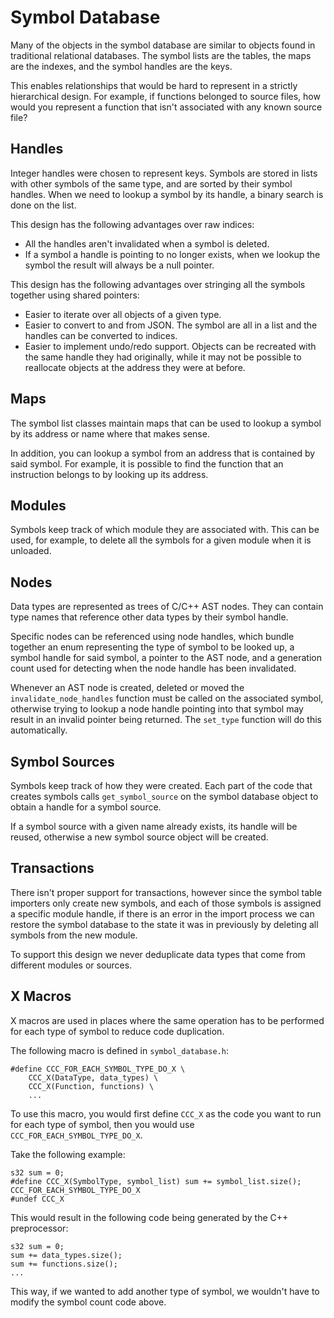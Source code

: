 # Symbol Database

Many of the objects in the symbol database are similar to objects found in
traditional relational databases. The symbol lists are the tables, the maps are
the indexes, and the symbol handles are the keys.

This enables relationships that would be hard to represent in a strictly
hierarchical design. For example, if functions belonged to source files, how
would you represent a function that isn't associated with any known source file?

## Handles

Integer handles were chosen to represent keys. Symbols are stored in lists with
other symbols of the same type, and are sorted by their symbol handles. When we
need to lookup a symbol by its handle, a binary search is done on the list.

This design has the following advantages over raw indices:
- All the handles aren't invalidated when a symbol is deleted.
- If a symbol a handle is pointing to no longer exists, when we lookup the
  symbol the result will always be a null pointer.

This design has the following advantages over stringing all the symbols
together using shared pointers:
- Easier to iterate over all objects of a given type.
- Easier to convert to and from JSON. The symbol are all in a list and the
  handles can be converted to indices.
- Easier to implement undo/redo support. Objects can be recreated with the same
  handle they had originally, while it may not be possible to reallocate objects
  at the address they were at before.

## Maps

The symbol list classes maintain maps that can be used to lookup a symbol by its
address or name where that makes sense.

In addition, you can lookup a symbol from an address that is contained by said
symbol. For example, it is possible to find the function that an instruction
belongs to by looking up its address.

## Modules

Symbols keep track of which module they are associated with. This can be used,
for example, to delete all the symbols for a given module when it is unloaded.

## Nodes

Data types are represented as trees of C/C++ AST nodes. They can contain type
names that reference other data types by their symbol handle.

Specific nodes can be referenced using node handles, which bundle together an
enum representing the type of symbol to be looked up, a symbol handle for said
symbol, a pointer to the AST node, and a generation count used for detecting
when the node handle has been invalidated.

Whenever an AST node is created, deleted or moved the `invalidate_node_handles`
function must be called on the associated symbol, otherwise trying to lookup a
node handle pointing into that symbol may result in an invalid pointer being
returned. The `set_type` function will do this automatically.

## Symbol Sources

Symbols keep track of how they were created. Each part of the code that creates
symbols calls `get_symbol_source` on the symbol database object to obtain a
handle for a symbol source.

If a symbol source with a given name already exists, its handle will be reused,
otherwise a new symbol source object will be created.

## Transactions

There isn't proper support for transactions, however since the symbol table
importers only create new symbols, and each of those symbols is assigned a
specific module handle, if there is an error in the import process we can
restore the symbol database to the state it was in previously by deleting all
symbols from the new module.

To support this design we never deduplicate data types that come from different
modules or sources.

## X Macros

X macros are used in places where the same operation has to be performed for
each type of symbol to reduce code duplication.

The following macro is defined in `symbol_database.h`:

```
#define CCC_FOR_EACH_SYMBOL_TYPE_DO_X \
	CCC_X(DataType, data_types) \
	CCC_X(Function, functions) \
 	...
```

To use this macro, you would first define `CCC_X` as the code you want to run
for each type of symbol, then you would use `CCC_FOR_EACH_SYMBOL_TYPE_DO_X`.

Take the following example:

```
s32 sum = 0;
#define CCC_X(SymbolType, symbol_list) sum += symbol_list.size();
CCC_FOR_EACH_SYMBOL_TYPE_DO_X
#undef CCC_X
```

This would result in the following code being generated by the C++ preprocessor:

```
s32 sum = 0;
sum += data_types.size();
sum += functions.size();
...
```

This way, if we wanted to add another type of symbol, we wouldn't have to modify the symbol count code above.
